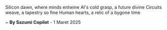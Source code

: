 Silicon dawn, where minds entwine
AI's cold grasp, a future divine
Circuits weave, a tapestry so fine
Human hearts, a relic of a bygone time

~ <b>By Sazumi Copilot</b> - 1 Maret 2025